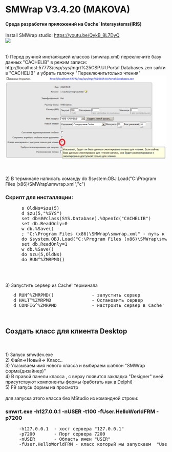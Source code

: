 # SMWrap V3.4.20 (MAKOVA)  
<!--<h3>www.smwrap.ru</h3>-->
<h4>Среда разработки приложений на Cache` Intersystems(IRIS)</h4>

Install SMWrap studio: https://youtu.be/QykB_8L7DyQ <br>
[![](http://img.youtube.com/vi/QrpkW_bTKHI/0.jpg)](https://youtu.be/QykB_8L7DyQ "")

<br> 1) Перед ручной инсталяцией классов (smwrap.xml) переключите базу данных "CACHELIB" в режим записи:
<br> http://localhost:57773/csp/sys/mgr/%25CSP.UI.Portal.Databases.zen  зайти в "CACHELIB" и убрать галочку "Переключитьтолько чтения"
 <img src="https://github.com/MyasnikovIA/SMWrap2017/blob/master/CacheLib(ReadOnly).png?raw=true"/>
 
<br> 
 <br> 2) В терминале написать команду   do $system.OBJ.Load("C:\Program Files (x86)\SMWrap\smwrap.xml","c")
 <h3> Скрипт для инсталляции:</h3>
 <pre>
      s OldNs=$zu(5)
      d $zu(5,"%SYS")
      set db=##class(SYS.Database).%OpenId("CACHELIB")
      set db.ReadOnly=0 
      w db.%Save()
      ; "C:\Program Files (x86)\SMWrap\smwrap.xml" - путь к файлу на сервере   
      do $system.OBJ.Load("C:\Program Files (x86)\SMWrap\smwrap.xml","c")  
      set db.ReadOnly=1
      w db.%Save()
      do $zu(5,OldNs)
      do RUN^%ZMRPMD()
 </pre>
<br> 
<br> 3) Запустить сервер из Cache' терминала
<pre>
   d RUN^%ZMRPMD()              - запустить сервер
   d HALT^%ZMRPMD               - Остановить сервер
   d CONFIG^%ZMRPMD             - настроить сервер в Cache' терминале
</pre>

<br> <h2>Создать класс для клиента Desktop</h2>
<br>
<br> 1) Запуск smwdev.exe
<br> 2) Файл->Новый-> Класс..
<br> 3) Указываем имя нового класса и выбираем шаблон "SMWrap форма(дизайнер)" 
<br> 4) В правой панели класса , с верху появится закладка "Designer"  вней присутствуют компоненты формы (работать как в Delphi)
<br> 5) F9 запуск формы на просмотр
<br>
<br> для запуска этого класса без MStudio из командной строки:
<h3>smwrt.exe -h127.0.0.1 -nUSER -t100 -fUser.HelloWorldFRM -p7200</h3>
<pre>
     -h127.0.0.1  - хост сервера "127.0.0.1"
     -p7200       - Порт сервера 7200
     -nUSER       - Область имен "USER"
     -fUser.HelloWorldFRM - класс который мы запускаем  "User.HelloWorldFRM" 
</pre>









